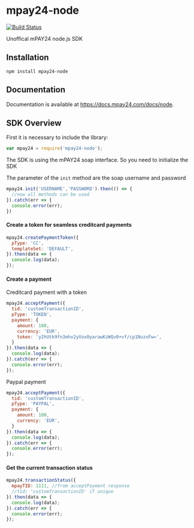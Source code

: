 # mpay24-node

[![Build Status](https://travis-ci.com/tobiaslins/mpay24-node.svg?token=peDG6G3LXx2xP4jx5E91&branch=master)](https://travis-ci.com/tobiaslins/mpay24-node)

Unoffical mPAY24 node.js SDK

## Installation

`npm install mpay24-node`

## Documentation

Documentation is available at https://docs.mpay24.com/docs/node.

## SDK Overview

First it is necessary to include the library:
```js
var mpay24 = require('mpay24-node');
```
The SDK is using the mPAY24 soap interface.
So you need to initialize the SDK

The parameter of the `init` method are the soap username and password
```js
mpay24.init('USERNAME','PASSWORD').then(() => {
  //now all methods can be used
}).catch(err => {
  console.error(err);
})
```

#### Create a token for seamless creditcard payments

```js
mpay24.createPaymentToken({
  pType: 'CC',
  templateSet: 'DEFAULT',
}).then(data => {
  console.log(data);
});
```

#### Create a payment

Creditcard payment with a token
```js
mpay24.acceptPayment({
  tid: 'customTransactionID',
  pType: 'TOKEN',
  payment: {
    amount: 100,
    currency: 'EUR',
    token: 'y2hUtk9fn3mhv2yVox0yarawKzWQv0+vf/cp1NuzxFw=',
  }
}).then(data => {
  console.log(data);
}).catch(err => {
  console.error(err);
});
```
Paypal payment
```js
mpay24.acceptPayment({
  tid: 'customTransactionID',
  pType: 'PAYPAL',
  payment: {
    amount: 100,
    currency: 'EUR',
  }
}).then(data => {
  console.log(data);
}).catch(err => {
  console.error(err);
});
```

#### Get the current transaction status

```js
mpay24.transactionStatus({
  mpayTID: 1111, //from acceptPayment response
  //tid: 'customTransactionID' if unique
}).then(data => {
  console.log(data);
}).catch(err => {
  console.error(err);
});
```
